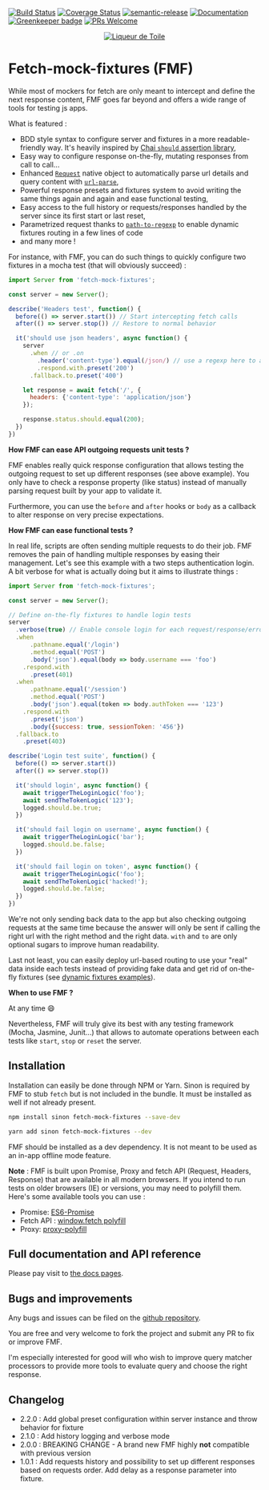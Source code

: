[![Build Status](https://travis-ci.org/liqueurdetoile/fetch-mock-fixtures.svg?branch=master)](https://travis-ci.org/liqueurdetoile/fetch-mock-fixtures)
[![Coverage Status](https://coveralls.io/repos/github/liqueurdetoile/fetch-mock-fixtures/badge.svg?branch=master)](https://coveralls.io/github/liqueurdetoile/fetch-mock-fixtures?branch=master)
[![semantic-release](https://img.shields.io/badge/%20%20%F0%9F%93%A6%F0%9F%9A%80-semantic--release-e10079.svg)](https://github.com/semantic-release/semantic-release)
[![Documentation](https://liqueurdetoile.github.io/fetch-mock-fixtures/badge.svg)](https://liqueurdetoile.github.io/fetch-mock-fixtures/)
[![Greenkeeper badge](https://badges.greenkeeper.io/liqueurdetoile/fetch-mock-fixtures.svg)](https://greenkeeper.io/)
[![PRs Welcome](https://img.shields.io/badge/PRs-welcome-brightgreen.svg?style=flat-square)](http://makeapullrequest.com)

<p align="center"><a href="https://liqueurdetoile.com" target="\_blank"><img src="https://hosting.liqueurdetoile.com/logo_lqdt.png" alt="Liqueur de Toile"></a></p>

# Fetch-mock-fixtures (FMF)
While most of mockers for fetch are only meant to intercept and define the next response content, FMF goes far beyond and offers a wide range of tools for testing js apps.

What is featured :
- BDD style syntax to configure server and fixtures in a more readable-friendly way. It's heavily inspired by [Chai `should` assertion library](https://www.chaijs.com/guide/styles/#should),
- Easy way to configure response on-the-fly, mutating responses from call to call...
- Enhanced [`Request`](https://developer.mozilla.org/en-US/docs/Web/API/Request) native object to automatically parse url details and query content with [`url-parse`](https://github.com/unshiftio/url-parse#readme),
- Powerful response presets and fixtures system to avoid writing the same things again and again and ease functional testing,
- Easy access to the full history or requests/responses handled by the server since its first start or last reset,
- Parametrized request thanks to [`path-to-regexp`](https://github.com/pillarjs/path-to-regexp#readme) to enable dynamic fixtures routing in a few lines of code
- and many more !

For instance, with FMF, you can do such things to quickly configure two fixtures in a mocha test (that will obviously succeed) :

```javascript
import Server from 'fetch-mock-fixtures';

const server = new Server();

describe('Headers test', function() {
  before(() => server.start()) // Start intercepting fetch calls
  after(() => server.stop()) // Restore to normal behavior

  it('should use json headers', async function() {
    server
      .when // or .on
        .header('content-type').equal(/json/) // use a regexp here to avoid writing full header
        .respond.with.preset('200')
      .fallback.to.preset('400')

    let response = await fetch('/', {
      headers: {'content-type': 'application/json'}
    });

    response.status.should.equal(200);
  })
})
```
**How FMF can ease API outgoing requests unit tests ?**

FMF enables really quick response configuration that allows testing the outgoing request to set up different responses (see above example). You only have to check a response property (like status) instead of manually parsing request built by your app to validate it.

Furthermore, you can use the `before` and `after` hooks or `body` as a callback to alter response on very precise expectations.

**How FMF can ease functional tests ?**

In real life, scripts are often sending multiple requests to do their job. FMF removes the pain of handling multiple responses by easing their management. Let's see this example with a two steps authentication login. A bit verbose for what is actually doing but it aims to illustrate things :

```javascript
import Server from 'fetch-mock-fixtures';

const server = new Server();

// Define on-the-fly fixtures to handle login tests
server
  .verbose(true) // Enable console login for each request/response/error
  .when
      .pathname.equal('/login')
      .method.equal('POST')
      .body('json').equal(body => body.username === 'foo')
    .respond.with
      .preset(401)
  .when
      .pathname.equal('/session')
      .method.equal('POST')
      .body('json').equal(token => body.authToken === '123')
    .respond.with
      .preset('json')
      .body({success: true, sessionToken: '456'})
  .fallback.to
    .preset(403)

describe('Login test suite', function() {
  before(() => server.start())
  after(() => server.stop())

  it('should login', async function() {
    await triggerTheLoginLogic('foo');
    await sendTheTokenLogic('123');
    logged.should.be.true;
  })

  it('should fail login on username', async function() {
    await triggerTheLoginLogic('bar');
    logged.should.be.false;
  })

  it('should fail login on token', async function() {
    await triggerTheLoginLogic('foo');
    await sendTheTokenLogic('hacked!');
    logged.should.be.false;
  })
})
```
We're not only sending back data to the app but also checking outgoing requests at the same time because the answer will only be sent if calling the right url with the right method and the right data. `with` and `to` are only optional sugars to improve human readability.

Last not least, you can easily deploy url-based routing to use your "real" data inside each tests instead of providing fake data and get rid of on-the-fly fixtures (see [dynamic fixtures examples](https://liqueurdetoile.github.io/fetch-mock-fixtures/manual/dynamic-fixtures-examples)).

**When to use FMF ?**

At any time :smile:

Nevertheless, FMF will truly give its best with any testing framework (Mocha, Jasmine, Junit...) that allows to automate operations between each tests like `start`, `stop` or `reset` the server.

## Installation

Installation can easily be done through NPM or Yarn. Sinon is required by FMF to stub `fetch` but is not included in the bundle. It must be installed as well if not already present.

```bash
npm install sinon fetch-mock-fixtures --save-dev

yarn add sinon fetch-mock-fixtures --dev
```
FMF should be installed as a dev dependency. It is not meant to be used as an in-app offline mode feature.

**Note** : FMF is built upon Promise, Proxy and fetch API (Request, Headers, Response) that are available in all modern browsers. If you intend to run tests on older browsers (IE) or versions, you may need to polyfill them. Here's some available tools you can use :
- Promise: [ES6-Promise](https://www.npmjs.com/package/es6-promise)
- Fetch API : [window.fetch polyfill](https://www.npmjs.com/package/whatwg-fetch)
- Proxy: [proxy-polyfill](https://www.npmjs.com/package/proxy-polyfill)

## Full documentation and API reference
Please pay visit to [the docs pages](https://liqueurdetoile.github.io/fetch-mock-fixtures/).

## Bugs and improvements
Any bugs and issues can be filed on the [github repository](https://github.com/liqueurdetoile/fetch-mock-fixtures/issues).

You are free and very welcome to fork the project and submit any PR to fix or improve FMF.

I'm especially interested for good will who wish to improve query matcher processors to provide more tools to evaluate query and choose the right response.

## Changelog
- 2.2.0 : Add global preset configuration within server instance and throw behavior for fixture
- 2.1.0 : Add history logging and verbose mode
- 2.0.0 : BREAKING CHANGE - A brand new FMF highly **not** compatible with previous version
- 1.0.1 : Add requests history and possibility to set up different responses based on requests order. Add delay as a response parameter into fixture.
